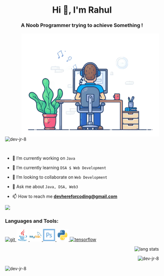 

<h1 align="center">Hi 👋, I'm Rahul</h1>
<h3 align="center">A Noob Programmer trying to achieve Something !</h3>
<img align="right" alt="Coding" width="450" src="Images/68747470733a2f2f7468756d62732e-unscreen.gif">

<p align="left"> <img src="https://komarev.com/ghpvc/?username=dev-jr-8&label=Profile%20views&color=0e75b6&style=flat" alt="dev-jr-8" /> </p>

<p align="left"> <a href="https://twitter.com/" target="blank"><img src="https://img.shields.io/twitter/follow/?logo=twitter&style=for-the-badge" alt="" /></a> </p>

- 🔭 I’m currently working on `Java`

- 🌱 I’m currently learning `DSA $ Web Development`

- 👯 I’m looking to collaborate on `Web Development`

- 💬 Ask me about `Java, DSA, Web3`

- 📫 How to reach me **devhereforcoding@gmail.com**

<p>
<a href="https://www.codewars.com/users/Dev-jr-8">
<img height="26px" src="https://www.codewars.com/users/Dev-jr-8/badges/micro">
</a>
</p>


<h3 align="left">Languages and Tools:</h3>
<p align="left"> <a href="https://git-scm.com/" target="_blank" rel="noreferrer"> <img src="https://www.vectorlogo.zone/logos/git-scm/git-scm-icon.svg" alt="git" width="40" height="40"/> </a> <a href="https://www.java.com" target="_blank" rel="noreferrer"> <img src="https://raw.githubusercontent.com/devicons/devicon/master/icons/java/java-original.svg" alt="java" width="40" height="40"/> </a> <a href="https://www.mysql.com/" target="_blank" rel="noreferrer"> <img src="https://raw.githubusercontent.com/devicons/devicon/master/icons/mysql/mysql-original-wordmark.svg" alt="mysql" width="40" height="40"/> </a> <a href="https://www.photoshop.com/en" target="_blank" rel="noreferrer"> <img src="https://raw.githubusercontent.com/devicons/devicon/master/icons/photoshop/photoshop-line.svg" alt="photoshop" width="40" height="40"/> </a> <a href="https://www.python.org" target="_blank" rel="noreferrer"> <img src="https://raw.githubusercontent.com/devicons/devicon/master/icons/python/python-original.svg" alt="python" width="40" height="40"/> </a> <a href="https://www.tensorflow.org" target="_blank" rel="noreferrer"> <img src="https://www.vectorlogo.zone/logos/tensorflow/tensorflow-icon.svg" alt="tensorflow" width="40" height="40"/> </a> </p>


<p align="right">
<img alt="lang stats" src="https://github-readme-stats.vercel.app/api/top-langs?username=dev-jr-8&show_icons=true&locale=en&layout=compact&hide_border=true&bg_color=1b2731&text_color=ffffff&title_color=eb1622&langs_count=10&hide=procfile&exclude_repo=dice,blog" alt="dev-jr-8">
</p>

<p>&nbsp;<img align="right" src="https://github-readme-stats.vercel.app/api?username=dev-jr-8&show_icons=true&locale=en&theme=vue-dark&hide_border=true" alt="dev-jr-8" /></p>

<p><img align="center" src="https://github-readme-streak-stats.herokuapp.com/?user=dev-jr-8&theme=vue-dark&hide_border=true" alt="dev-jr-8" /></p>
